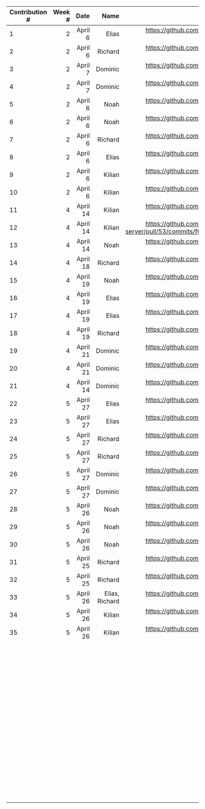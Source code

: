 | Contribution # |   Week # |                 Date |         Name |                                                                                                                                                                                                                                                                                                                                         GitHub Issue |
|----------------|---------:|---------------------:|-------------:|-----------------------------------------------------------------------------------------------------------------------------------------------------------------------------------------------------------------------------------------------------------------------------------------------------------------------------------------------------:|
| 1              |   2    	 |              April 6 |        Elias |                                                                                                                                                                                                                                                                          https://github.com/sopra-fs23-group-27/sopra-fs23-group-27-server/issues/47 |
| 2              |   2    	 |              April 6 |      Richard |                                                                                                                                                                                                                                                                          https://github.com/sopra-fs23-group-27/sopra-fs23-group-27-server/issues/20 |
| 3              |   2    	 |              April 7 |      Dominic |                                                                                                                                                                                                                                                                          https://github.com/sopra-fs23-group-27/sopra-fs23-group-27-client/issues/16 |
| 4              |   2    	 |              April 7 |      Dominic |                                                                                                                                                                                                                                                                          https://github.com/sopra-fs23-group-27/sopra-fs23-group-27-client/issues/14 |
| 5              |   2    	 |              April 6 |         Noah |                                                                                                                                                                                                                                                                          https://github.com/sopra-fs23-group-27/sopra-fs23-group-27-client/issues/33 |
| 6              |   2    	 |              April 6 |         Noah |                                                                                                                                                                                                                                                                           https://github.com/sopra-fs23-group-27/sopra-fs23-group-27-client/issues/7 |
| 7              |   2    	 |              April 6 |      Richard |                                                                                                                                                                                                                                                                          https://github.com/sopra-fs23-group-27/sopra-fs23-group-27-server/issues/21 |
| 8              |   2    	 |              April 6 |        Elias |                                                                                                                                                                                                                                                                          https://github.com/sopra-fs23-group-27/sopra-fs23-group-27-server/issues/41 |
| 9              |  2     	 |            April 6 	 |     Kilian 	 |                                                                                                                                                                                                                                                                            https://github.com/sopra-fs23-group-27/sopra-fs23-group-27-server/pull/49 |
| 10             |  2     	 |            April 6 	 |     Kilian 	 |                                                                                                                                                                                                                                                                          https://github.com/sopra-fs23-group-27/sopra-fs23-group-27-server/issues/39 |
| 11             |  4     	 |             April 14 |    Kilian  	 |                                                                                                                                                                                                                                                                            https://github.com/sopra-fs23-group-27/sopra-fs23-group-27-server/pull/53 |
| 12             |  4     	 |             April 14 |    Kilian  	 |                                                                                                                                                                                                                           https://github.com/sopra-fs23-group-27/sopra-fs23-group-27-server/pull/53/commits/f6b90cb79974c3dbefcfec51df9da42a721c3aba |
| 13             | 4      	 |            April 14	 |     Noah   	 |                                                                                                                                                                                                                                                                        https://github.com/sopra-fs23-group-27/sopra-fs23-group-27-client/issues/8  	 |
| 14             |   4    	 |             April 18 |      Richard |                                                                                                                                                                                                                                                                          https://github.com/sopra-fs23-group-27/sopra-fs23-group-27-server/issues/44 |
| 15             |  4     	 |            April 19	 |    Noah    	 |                                                                                                                                                                                                                                                                          https://github.com/sopra-fs23-group-27/sopra-fs23-group-27-client/issues/12 |
| 	16            | 4      	 |       April 19     	 |       Elias	 |                                                                                                                                                                                                                                                                         https://github.com/sopra-fs23-group-27/sopra-fs23-group-27-server/issues/57	 |
| 	17            | 4      	 |       April 19     	 | Elias      	 |                                                                                                                                                  https://github.com/sopra-fs23-group-27/sopra-fs23-group-27-server/issues/48                                                                                                                       	 |
| 18             |   4    	 |             April 19 |      Richard |                                                                                                                                                                                                                                                                          https://github.com/sopra-fs23-group-27/sopra-fs23-group-27-server/issues/56 |
| 19	            | 4      	 |     April 21       	 |   Dominic  	 | https://github.com/sopra-fs23-group-27/sopra-fs23-group-27-client/issues/1                                                                                                                                                                                                                                                                         	 |
| 20             |  4     	 |       April 21     	 |     Dominic	 |                                        https://github.com/sopra-fs23-group-27/sopra-fs23-group-27-client/issues/2                                                                                                                                                                                                                                  	 |
| 	21            |  4     	 |        April 14    	 |   Dominic  	 |                                           https://github.com/sopra-fs23-group-27/sopra-fs23-group-27-client/issues/15                                                                                                                                                                                                                              	 |
| 22	            | 5      	 | April 27           	 |       Elias	 |                                                                                                                                                                                                                                                                         https://github.com/sopra-fs23-group-27/sopra-fs23-group-27-server/issues/40	 |
| 23	            | 5      	 |            April 27	 |       Elias	 |                                                                       https://github.com/sopra-fs23-group-27/sopra-fs23-group-27-server/issues/43                                                                                                                                                                                                  	 |
| 24	            | 5      	 |            April 27	 |     Richard	 |                                                                       https://github.com/sopra-fs23-group-27/sopra-fs23-group-27-server/issues/45                                                                                                                                                                                                  	 |
| 25	            | 5      	 |            April 27	 |     Richard	 |                                                                       https://github.com/sopra-fs23-group-27/sopra-fs23-group-27-server/issues/46                                                                                                                                                                                                  	 |
| 	26            |     5  	 |     April 27       	 |   Dominic  	 |                  https://github.com/sopra-fs23-group-27/sopra-fs23-group-27-client/issues/32                                                                                                                                                                                                                                                       	 |
| 	27            |     5  	 |       April 27     	 |    Dominic 	 |                               https://github.com/sopra-fs23-group-27/sopra-fs23-group-27-client/issues/26                                                                                                                                                                                                                                          	 |
| 28             |     5  	 |            April 26	 |    Noah    	 |                                                                                                                           https://github.com/sopra-fs23-group-27/sopra-fs23-group-27-client/issues/11                                                                                                                                              	 |
| 29             |     5  	 |            April 26	 |    Noah    	 |                                                                                                                https://github.com/sopra-fs23-group-27/sopra-fs23-group-27-client/issues/30                                                                                                                                                         	 |
| 30             |     5  	 |            April 26	 |    Noah    	 |                                                                                                                            https://github.com/sopra-fs23-group-27/sopra-fs23-group-27-client/issues/31                                                                                                                                             	 |
| 31             |       5	 |             April 25 |      Richard |                                                                                                                                                                                                                                                                          https://github.com/sopra-fs23-group-27/sopra-fs23-group-27-server/issues/60 |
| 32             |       5	 |             April 25 |      Richard |                                                                                                                                                                                                                                                                          https://github.com/sopra-fs23-group-27/sopra-fs23-group-27-server/issues/63 |
| 33             |       5	 |             April 26 |      Elias, Richard |                                                                                                                                                                                                                                                                          https://github.com/sopra-fs23-group-27/sopra-fs23-group-27-server/issues/67 |
| 34             |       5	 |             April 26 |         Kilian   	 |  https://github.com/sopra-fs23-group-27/sopra-fs23-group-27-server/pull/61                                                                                                                                                                                                                                                                      	 |
| 35             |       5	 |             April 26 |        Kilian    	 |   https://github.com/sopra-fs23-group-27/sopra-fs23-group-27-server/issues/70                                                                                                                                                                                                                                                                   	 |
| 	              |        	 |                    	 |            	 |                                                                                                                                                                                                                                                                                                                                                    	 |
| 	              |        	 |                    	 |            	 |                                                                                                                                                                                                                                                                                                                                                    	 |
| 	              |        	 |                    	 |            	 |                                                                                                                                                                                                                                                                                                                                                    	 |
| 	              |        	 |                    	 |            	 |                                                                                                                                                                                                                                                                                                                                                    	 |
| 	              |        	 |                    	 |            	 |                                                                                                                                                                                                                                                                                                                                                    	 |
| 	              |        	 |                    	 |            	 |                                                                                                                                                                                                                                                                                                                                                    	 |
| 	              |        	 |                    	 |            	 |                                                                                                                                                                                                                                                                                                                                                    	 |
| 	              |        	 |                    	 |            	 |                                                                                                                                                                                                                                                                                                                                                    	 |
| 	              |        	 |                    	 |            	 |                                                                                                                                                                                                                                                                                                                                                    	 |
| 	              |        	 |                    	 |            	 |                                                                                                                                                                                                                                                                                                                                                    	 |
| 	              |        	 |                    	 |            	 |                                                                                                                                                                                                                                                                                                                                                    	 |
| 	              |        	 |                    	 |            	 |                                                                                                                                                                                                                                                                                                                                                    	 |
| 	              |        	 |                    	 |            	 |                                                                                                                                                                                                                                                                                                                                                    	 |
| 	              |        	 |                    	 |            	 |                                                                                                                                                                                                                                                                                                                                                    	 |
| 	              |        	 |                    	 |            	 |                                                                                                                                                                                                                                                                                                                                                    	 |
| 	              |        	 |                    	 |            	 |                                                                                                                                                                                                                                                                                                                                                    	 |
| 	              |        	 |                    	 |            	 |                                                                                                                                                                                                                                                                                                                                                    	 |
| 	              |        	 |                    	 |            	 |                                                                                                                                                                                                                                                                                                                                                    	 |
| 	              |        	 |                    	 |            	 |                                                                                                                                                                                                                                                                                                                                                    	 |
| 	              |        	 |                    	 |            	 |                                                                                                                                                                                                                                                                                                                                                    	 |
| 	              |        	 |                    	 |            	 |                                                                                                                                                                                                                                                                                                                                                    	 |
| 	              |        	 |                    	 |            	 |                                                                                                                                                                                                                                                                                                                                                    	 |
| 	              |        	 |                    	 |            	 |                                                                                                                                                                                                                                                                                                                                                    	 |
| 	              |        	 |                    	 |            	 |                                                                                                                                                                                                                                                                                                                                                    	 |
| 	              |        	 |                    	 |            	 |                                                                                                                                                                                                                                                                                                                                                    	 |
| 	              |        	 |                    	 |            	 |                                                                                                                                                                                                                                                                                                                                                    	 |
| 	              |        	 |                    	 |            	 |                                                                                                                                                                                                                                                                                                                                                    	 |
| 	              |        	 |                    	 |            	 |                                                                                                                                                                                                                                                                                                                                                    	 |
| 	              |        	 |                    	 |            	 |                                                                                                                                                                                                                                                                                                                                                    	 |
| 	              |        	 |                    	 |            	 |                                                                                                                                                                                                                                                                                                                                                    	 |
| 	              |        	 |                    	 |            	 |                                                                                                                                                                                                                                                                                                                                                    	 |
| 	              |        	 |                    	 |            	 |                                                                                                                                                                                                                                                                                                                                                    	 |
| 	              |        	 |                    	 |            	 |                                                                                                                                                                                                                                                                                                                                                    	 |
| 	              |        	 |                    	 |            	 |                                                                                                                                                                                                                                                                                                                                                    	 |
| 	              |        	 |                    	 |            	 |                                                                                                                                                                                                                                                                                                                                                    	 |
| 	              |        	 |                    	 |            	 |                                                                                                                                                                                                                                                                                                                                                    	 |
| 	              |        	 |                    	 |            	 |                                                                                                                                                                                                                                                                                                                                                    	 |
| 	              |        	 |                    	 |            	 |                                                                                                                                                                                                                                                                                                                                                    	 |
| 	              |        	 |                    	 |            	 |                                                                                                                                                                                                                                                                                                                                                    	 |
| 	              |        	 |                    	 |            	 |                                                                                                                                                                                                                                                                                                                                                    	 |
| 	              |        	 |                    	 |            	 |                                                                                                                                                                                                                                                                                                                                                    	 |
| 	              |        	 |                    	 |            	 |                                                                                                                                                                                                                                                                                                                                                    	 |
| 	              |        	 |                    	 |            	 |                                                                                                                                                                                                                                                                                                                                                    	 |
| 	              |        	 |                    	 |            	 |                                                                                                                                                                                                                                                                                                                                                    	 |
| 	              |        	 |                    	 |            	 |                                                                                                                                                                                                                                                                                                                                                    	 |
| 	              |        	 |                    	 |            	 |                                                                                                                                                                                                                                                                                                                                                    	 |
| 	              |        	 |                    	 |            	 |                                                                                                                                                                                                                                                                                                                                                    	 |
| 	              |        	 |                    	 |            	 |                                                                                                                                                                                                                                                                                                                                                    	 |
| 	              |        	 |                    	 |            	 |                                                                                                                                                                                                                                                                                                                                                    	 |
| 	              |        	 |                    	 |            	 |                                                                                                                                                                                                                                                                                                                                                    	 |
| 	              |        	 |                    	 |            	 |                                                                                                                                                                                                                                                                                                                                                    	 |
| 	              |        	 |                    	 |            	 |                                                                                                                                                                                                                                                                                                                                                    	 |
| 	              |        	 |                    	 |            	 |                                                                                                                                                                                                                                                                                                                                                    	 |
| 	              |        	 |                    	 |            	 |                                                                                                                                                                                                                                                                                                                                                    	 |
| 	              |        	 |                    	 |            	 |                                                                                                                                                                                                                                                                                                                                                    	 |
| 	              |        	 |                    	 |            	 |                                                                                                                                                                                                                                                                                                                                                    	 |
| 	              |        	 |                    	 |            	 |                                                                                                                                                                                                                                                                                                                                                    	 |
| 	              |        	 |                    	 |            	 |                                                                                                                                                                                                                                                                                                                                                    	 |
| 	              |        	 |                    	 |            	 |                                                                                                                                                                                                                                                                                                                                                    	 |
| 	              |        	 |                    	 |            	 |                                                                                                                                                                                                                                                                                                                                                    	 |
| 	              |        	 |                    	 |            	 |                                                                                                                                                                                                                                                                                                                                                    	 |
| 	              |        	 |                    	 |            	 |                                                                                                                                                                                                                                                                                                                                                    	 |
| 	              |        	 |                    	 |            	 |                                                                                                                                                                                                                                                                                                                                                    	 |
| 	              |        	 |                    	 |            	 |                                                                                                                                                                                                                                                                                                                                                    	 |
| 	              |        	 |                    	 |            	 |                                                                                                                                                                                                                                                                                                                                                    	 |
| 	              |        	 |                    	 |            	 |                                                                                                                                                                                                                                                                                                                                                    	 |
| 	              |        	 |                    	 |            	 |                                                                                                                                                                                                                                                                                                                                                    	 |
| 	              |        	 |                    	 |            	 |                                                                                                                                                                                                                                                                                                                                                    	 |
| 	              |        	 |                    	 |            	 |                                                                                                                                                                                                                                                                                                                                                    	 |
| 	              |        	 |                    	 |            	 |                                                                                                                                                                                                                                                                                                                                                    	 |
